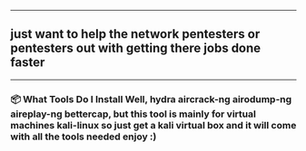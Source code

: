 -------------------------------------------------------------------------------------------------------------------------------------------------------------------------------------------------------------------------
## just want to help the network pentesters or pentesters out with getting there jobs done faster
-------------------------------------------------------------------------------------------------------------------------------------------------------------------------------------------------------------------------

### 📦 What Tools Do I Install Well, hydra aircrack-ng airodump-ng aireplay-ng bettercap, but this tool is mainly for virtual machines kali-linux so just get a kali virtual box and it will come with all the tools needed enjoy :) 
